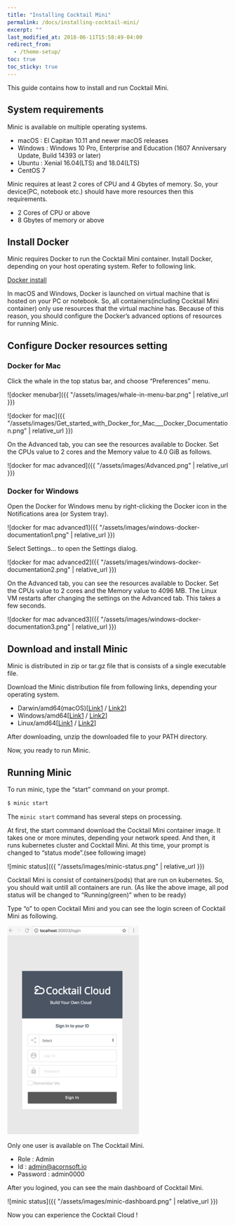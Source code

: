```yaml
---
title: "Installing Cocktail Mini"
permalink: /docs/installing-cocktail-mini/
excerpt: ""
last_modified_at: 2018-06-11T15:58:49-04:00
redirect_from:
  - /theme-setup/
toc: true
toc_sticky: true
---
```


This guide contains how to install and run Cocktail Mini.

## System requirements

Minic is available on multiple operating systems.

* macOS : El Capitan 10.11 and newer macOS releases
* Windows : Windows 10 Pro, Enterprise and Education (1607 Anniversary Update, Build 14393 or later)
* Ubuntu : Xenial 16.04(LTS) and 18.04(LTS)
* CentOS 7

Minic requires at least 2 cores of CPU and 4 Gbytes of memory. So, your device(PC, notebook etc.) should have more resources then this requirements.

* 2 Cores of CPU or above
* 8 Gbytes of memory or above

## Install Docker

Minic requires Docker to run the Cocktail Mini container. Install Docker, depending on your host operating system. Refer to following link.

[Docker install](https://docs.docker.com/install/)

In macOS and Windows, Docker is launched on virtual machine that is hosted on your PC
or notebook. So, all containers(including Cocktail Mini container) only use resources that the virtual machine has.
Because of this reason, you should configure the Docker’s advanced options of resources for running Minic.

## Configure Docker resources setting

### Docker for Mac

Click the whale in the top status bar, and choose “Preferences” menu.

![docker menubar]({{ "/assets/images/whale-in-menu-bar.png" | relative_url }})

![docker for mac]({{ "/assets/images/Get_started_with_Docker_for_Mac___Docker_Documentation.png" | relative_url }})

On the Advanced tab, you can see the resources available to Docker. Set the CPUs value to 2 cores and the Memory value to 4.0 GiB as follows.

![docker for mac advanced]({{ "/assets/images/Advanced.png" | relative_url }})

### Docker for Windows

Open the Docker for Windows menu by right-clicking the Docker icon in the Notifications area (or System tray).

![docker for mac advanced1]({{ "/assets/images/windows-docker-documentation1.png" | relative_url }})

Select Settings... to open the Settings dialog.

![docker for mac advanced2]({{ "/assets/images/windows-docker-documentation2.png" | relative_url }})

On the Advanced tab, you can see the resources available to Docker. Set the CPUs value to 2 cores and the Memory value to 4096 MB. The Linux VM restarts after changing the settings on the Advanced tab. This takes a few seconds.

![docker for mac advanced3]({{ "/assets/images/windows-docker-documentation3.png" | relative_url }})

## Download and install Minic

Minic is distributed in zip or tar.gz file that is consists of a single executable file.

Download the Minic distribution file from following links, depending your operating system.

* Darwin/amd64(macOS)[[Link1](https://github.com/acornapps/minic-home/releases/download/v0.6/minic-darwin-amd64.zip) / [Link2](https://s3-us-west-2.amazonaws.com/cocktail-mini/minic-darwin-amd64.zip)]
* Windows/amd64[[Link1](https://github.com/acornapps/minic-home/releases/download/v0.6/minic-windows-amd64.zip) / [Link2](https://s3-us-west-2.amazonaws.com/cocktail-mini/minic-windows-amd64.zip)]
* Linux/amd64[[Link1](https://github.com/acornapps/minic-home/releases/download/v0.6/minic-linux-amd64.zip) / [Link2](https://s3-us-west-2.amazonaws.com/cocktail-mini/minic-linux-amd64.zip)]

After downloading, unzip the downloaded file to your PATH directory.

Now, you ready to run Minic.

## Running Minic

To run minic, type the “start” command on your prompt.

```bash
$ minic start
```

The `minic start` command has several steps on processing.

At first, the start command download the Cocktail Mini container image. It takes one or more minutes, depending your network speed. And then, it runs kubernetes cluster and Cocktail Mini. At this time, your prompt is changed to “status mode”.(see following image)

![minic status]({{ "/assets/images/minic-status.png" | relative_url }})

Cocktail Mini is consist of containers(pods) that are run on kubernetes. So, you should wait untill all containers are run. (As like the above image, all pod status will be changed to “Running(green)” when to be ready)

Type “o” to open Cocktail Mini and you can see the login screen of Cocktail Mini as following.

<img src="/assets/images/minic-login.png" alt="minic-login" width="300" />

Only one user is available on The Cocktail Mini.

* Role : Admin
* Id : admin@acornsoft.io
* Password : admin0000

After you logined, you can see the main dashboard of Cocktail Mini.

![minic status]({{ "/assets/images/minic-dashboard.png" | relative_url }})

Now you can experience the Cocktail Cloud !
